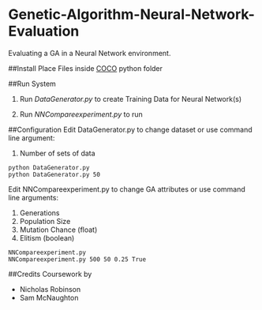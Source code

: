 # Genetic-Algorithm-Neural-Network-Evaluation
Evaluating a GA in a Neural Network environment.

##Install
Place Files inside [COCO](http://coco.gforge.inria.fr/) python folder

##Run System
1. Run *DataGenerator.py* to create Training Data for Neural Network(s)

2. Run *NNCompareexperiment.py* to run 

##Configuration
Edit DataGenerator.py to change dataset or use command line argument:
1. Number of sets of data
```
python DataGenerator.py
python DataGenerator.py 50
```

Edit NNCompareexperiment.py to change GA attributes or use command line arguments:
1. Generations
2. Population Size
3. Mutation Chance (float)
4. Elitism (boolean)
```
NNCompareexperiment.py
NNCompareexperiment.py 500 50 0.25 True
```

##Credits
Coursework by
- Nicholas Robinson
- Sam McNaughton
